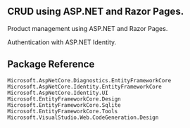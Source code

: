 ## CRUD using ASP.NET and Razor Pages.

Product management using ASP.NET and Razor Pages.

Authentication with ASP.NET Identity.

## Package Reference

```
Microsoft.AspNetCore.Diagnostics.EntityFrameworkCore
Microsoft.AspNetCore.Identity.EntityFrameworkCore
Microsoft.AspNetCore.Identity.UI
Microsoft.EntityFrameworkCore.Design
Microsoft.EntityFrameworkCore.Sqlite
Microsoft.EntityFrameworkCore.Tools
Microsoft.VisualStudio.Web.CodeGeneration.Design
```